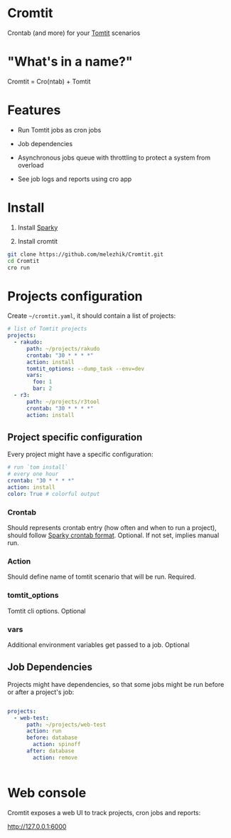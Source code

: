 # Cromtit

Crontab (and more) for your [Tomtit](https://github.com/melezhik/Tomtit) scenarios

# "What's in a name?"

Cromtit =  Cro(ntab) + Tomtit 

# Features

* Run Tomtit jobs as cron jobs

* Job dependencies 

* Asynchronous jobs queue with throttling 
to protect a system from overload

* See job logs and reports using cro app

# Install

1. Install [Sparky](https://github.com/melezhik/sparky#installation)

2. Install cromtit

```bash
git clone https://github.com/melezhik/Cromtit.git
cd Cromtit
cro run
```

# Projects configuration

Create `~/cromtit.yaml`, it should contain a list of projects:

```yaml
# list of Tomtit projects
projects:
  - rakudo:
      path: ~/projects/rakudo
      crontab: "30 * * * *"
      action: install
      tomtit_options: --dump_task --env=dev
      vars: 
        foo: 1
        bar: 2
  - r3:
      path: ~/projects/r3tool
      crontab: "30 * * * *"
      action: install
```

## Project specific configuration

Every project might have a specific configuration:

```yaml
# run `tom install`
# every one hour
crontab: "30 * * * *"
action: install
color: True # colorful output
```

### Crontab

Should represents crontab entry (how often and when to run a project), should
follow [Sparky crontab format](https://github.com/melezhik/sparky#run-by-cron). 
Optional. If not set, implies manual run.

### Action

Should define name of tomtit scenario that will be run. Required.
 
### tomtit_options

Tomtit cli options. Optional

### vars

Additional environment variables get passed to a job. Optional

## Job Dependencies

Projects might have dependencies, so that some jobs might be run before or after
a project's job:


```yaml

projects:
  - web-test:
      path: ~/projects/web-test
      action: run
      before: database
        action: spinoff
      after: database
        action: remove 
          
```

# Web console

Cromtit exposes a web UI to track projects, cron jobs and reports:

http://127.0.0.1:6000



